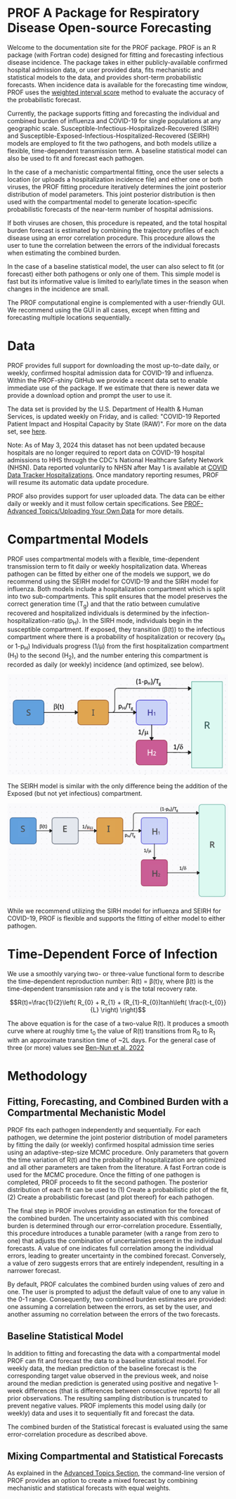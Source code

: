 # PROF A Package for Respiratory Disease Open-source Forecasting

Welcome to the documentation site for the PROF package. PROF is an R package (with Fortran code) designed for fitting and forecasting infectious disease incidence. The package takes in either publicly-available confirmed hospital admission data, or user provided data, fits mechanistic and statistical models to the data, and provides short-term probabilistic forecasts. When incidence data is available for the forecasting time window, PROF uses the [weighted interval score](https://journals.plos.org/ploscompbiol/article?id=10.1371/journal.pcbi.1008618) method to evaluate the accuracy of the probabilistic forecast.

Currently, the package supports fitting and forecasting the individual and combined burden of influenza and COVID-19 for single populations at any geographic scale. Susceptible-Infectious-Hospitalized-Recovered (SIRH) and Susceptible-Exposed-Infectious-Hospitalized-Recovered (SEIRH) models are employed to fit the two pathogens, and both models utilize a flexible, time-dependent transmission term. A baseline statistical model can also be used to fit and forecast each pathogen.

In the case of a mechanistic compartmental fitting, once the user selects a location (or uploads a hospitalization incidence file) and either one or both viruses, the PROF fitting procedure iteratively determines the joint posterior distribution of model parameters. This joint posterior distribution is then used with the compartmental model to generate location-specific probabilistic forecasts of the near-term number of hospital admissions.

If both viruses are chosen, this procedure is repeated, and the total hospital burden forecast is estimated by combining the trajectory profiles of each disease using an error correlation procedure. This procedure allows the user to tune the correlation between the errors of the individual forecasts when estimating the combined burden.

In the case of a baseline statistical model, the user can also select to fit (or forecast) either both pathogens or only one of them. This simple model is fast but its informative value is limited to early/late times in the season when changes in the incidence are small.

The PROF computational engine is complemented with a user-friendly GUI. We recommend using the GUI in all cases, except when fitting and forecasting multiple locations sequentially.

# Data

PROF provides full support for downloading the most up-to-date daily, or weekly, confirmed hospital admission data for COVID-19 and influenza. Within the PROF-shiny GitHub we provide a recent data set to enable immediate use of the package. If we estimate that there is newer data we provide a download option and prompt the user to use it.

The data set is provided by the U.S. Department of Health & Human Services, is updated weekly on Friday, and is called: "COVID-19 Reported Patient Impact and Hospital Capacity by State (RAW)". For more on the data set, see [here](https://healthdata.gov/dataset/COVID-19-Reported-Patient-Impact-and-Hospital-Capa/6xf2-c3ie).

Note: As of May 3, 2024 this dataset has not been updated because hospitals are no longer required to report data on COVID-19 hospital admissions to HHS through the CDC's National Healthcare Safety Network (NHSN). Data reported voluntarily to NHSN after May 1 is available at [COVID Data Tracker Hospitalizations](https://covid.cdc.gov/covid-data-tracker/#hospitalizations-landing). Once mandatory reporting resumes, PROF will resume its automatic data update procedure.

PROF also provides support for user uploaded data. The data can be either daily or weekly and it must follow certain specifications. See [PROF-Advanced Topics/Uploading Your Own Data](https://predsci.github.io/PROF/advanced/#uploading-your-own-data) for more details.

# Compartmental Models

PROF uses compartmental models with a flexible, time-dependent transmission term to fit daily or weekly hospitalization data. Whereas pathogen can be fitted by either one of the models we support, we do recommend using the SEIRH model for COVID-19 and the SIRH model for influenza. Both models include a hospitalization compartment which is split into two sub-compartments. This split ensures that the model preserves the correct generation time (T<sub>g</sub>) and that the ratio between cumulative recovered and hospitalized individuals is determined by the infection-hospitalization-ratio (p<sub>H</sub>). In the SIRH mode, individuals begin in the susceptible compartment. If exposed, they transition (β(t)) to the infectious compartment where there is a probability of hospitalization or recovery (p<sub>H</sub> or 1-p<sub>H</sub>) Individuals progress (1/μ) from the first hospitalization compartment (H<sub>1</sub>) to the second (H<sub>2</sub>), and the number entering this compartment is recorded as daily (or weekly) incidence (and optimized, see below).

![Influenza Model](img/model_influenza.png)

The SEIRH model is similar with the only difference being the addition of the Exposed (but not yet infectious) compartment.

![COVID-19 Model](img/model_covid19.png)

While we recommend utilizing the SIRH model for influenza and SEIRH for COVID-19, PROF is flexible and supports the fitting of either model to either pathogen.

# Time-Dependent Force of Infection

We use a smoothly varying two- or three-value functional form to describe the time-dependent reproduction number: R(t) = β(t)γ, where β(t) is the time-dependent transmission rate and γ is the total recovery rate.

$$R(t)=\frac{1}{2}\left( R_{0} + R_{1} + (R_{1}-R_{0})tanh\left( \frac{t-t_{0}}{L} \right) \right)$$

The above equation is for the case of a two-value R(t). It produces a smooth curve where at roughly time t<sub>0</sub> the value of R(t) transitions from R<sub>0</sub> to R<sub>1</sub> with an approximate transition time of \~2L days. For the general case of three (or more) values see [Ben-Nun et al. 2022](https://journals.plos.org/ploscompbiol/article?id=10.1371/journal.pcbi.1010375)

# Methodology

## Fitting, Forecasting, and Combined Burden with a Compartmental Mechanistic Model

PROF fits each pathogen independently and sequentially. For each pathogen, we determine the joint posterior distribution of model parameters by fitting the daily (or weekly) confirmed hospital admission time series using an adaptive-step-size MCMC procedure. Only parameters that govern the time variation of R(t) and the probability of hospitalization are optimized and all other parameters are taken from the literature. A fast Fortran code is used for the MCMC procedure. Once the fitting of one pathogen is completed, PROF proceeds to fit the second pathogen. The posterior distribution of each fit can be used to (1) Create a probabilistic plot of the fit, (2) Create a probabilistic forecast (and plot thereof) for each pathogen.

The final step in PROF involves providing an estimation for the forecast of the combined burden. The uncertainty associated with this combined burden is determined through our error-correlation procedure. Essentially, this procedure introduces a tunable parameter (with a range from zero to one) that adjusts the combination of uncertainties present in the individual forecasts. A value of one indicates full correlation among the individual errors, leading to greater uncertainty in the combined forecast. Conversely, a value of zero suggests errors that are entirely independent, resulting in a narrower forecast.

By default, PROF calculates the combined burden using values of zero and one. The user is prompted to adjust the default value of one to any value in the 0-1 range. Consequently, two combined burden estimates are provided: one assuming a correlation between the errors, as set by the user, and another assuming no correlation between the errors of the two forecasts.

## Baseline Statistical Model

In addition to fitting and forecasting the data with a compartmental model PROF can fit and forecast the data to a baseline statistical model. For weekly data, the median prediction of the baseline forecast is the corresponding target value observed in the previous week, and noise around the median prediction is generated using positive and negative 1-week differences (that is differences between consecutive reports) for all prior observations. The resulting sampling distribution is truncated to prevent negative values. PROF implements this model using daily (or weekly) data and uses it to sequentially fit and forecast the data.

The combined burden of the Statistical forecast is evaluated using the same error-correlation procedure as described above.

## Mixing Compartmental and Statistical Forecasts

As explained in the [Advanced Topics Section](https://predsci.github.io/PROF/advanced/), the command-line version of PROF provides an option to create a mixed forecast by combining mechanistic and statistical forecasts with equal weights.
